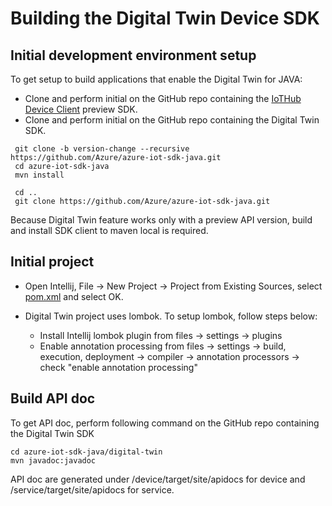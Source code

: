 # Building the Digital Twin Device SDK

## Initial development environment setup
To get setup to build applications that enable the Digital Twin for JAVA:


* Clone and perform initial on the GitHub repo containing the [IoTHub Device Client](https://github.com/Azure/azure-iot-sdk-java) preview SDK.
* Clone and perform initial on the GitHub repo containing the Digital Twin SDK.


```
 git clone -b version-change --recursive https://github.com/Azure/azure-iot-sdk-java.git
 cd azure-iot-sdk-java
 mvn install
 
 cd ..
 git clone https://github.com/Azure/azure-iot-sdk-java.git
```

Because Digital Twin feature works only with a preview API version, build and install SDK client to maven local is required.

## Initial project
* Open Intellij, File -> New Project -> Project from Existing Sources, select [pom.xml](../pom.xml) and select OK.
* Digital Twin project uses lombok. To setup lombok, follow steps below:
 
  * Install Intellij lombok plugin from files -> settings -> plugins
  * Enable annotation processing from files -> settings -> build, execution, deployment -> compiler -> annotation processors -> check "enable annotation processing"
  
## Build API doc
To get API doc, perform following command on the GitHub repo containing the Digital Twin SDK
```
cd azure-iot-sdk-java/digital-twin
mvn javadoc:javadoc
```

API doc are generated under /device/target/site/apidocs for device and /service/target/site/apidocs for service.